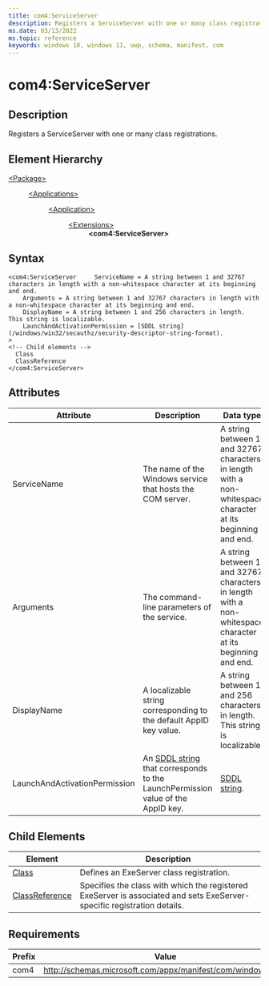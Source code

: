 ```yaml
---
title: com4:ServiceServer
description: Registers a ServiceServer with one or many class registrations. (com4:ServiceServer)
ms.date: 03/13/2022
ms.topic: reference
keywords: windows 10, windows 11, uwp, schema, manifest, com
---
```


# com4:ServiceServer



## Description
Registers a ServiceServer with one or many class registrations.



## Element Hierarchy
<dl><dt><a href = "element-package.md">&lt;Package&gt;</a></dt>
<dd>
<dl><dt><a href = "element-applications.md">&lt;Applications&gt;</a></dt>
<dd>
<dl><dt><a href = "element-application.md">&lt;Application&gt;</a></dt>
<dd>
<dl><dt><a href = "element-1-extensions.md">&lt;Extensions&gt;</a></dt>
<dd>
<dd><b>&lt;com4:ServiceServer&gt;</b></dd></dd>
</dl>
</dd>
</dl>
</dd>
</dl>
</dd>
</dl>

## Syntax
```syntax
<com4:ServiceServer     ServiceName = A string between 1 and 32767 characters in length with a non-whitespace character at its beginning and end.
    Arguments = A string between 1 and 32767 characters in length with a non-whitespace character at its beginning and end.
    DisplayName = A string between 1 and 256 characters in length. This string is localizable.
    LaunchAndActivationPermission = [SDDL string](/windows/win32/secauthz/security-descriptor-string-format).
>
<!-- Child elements -->
  Class
  ClassReference
</com4:ServiceServer>
```


## Attributes

| Attribute | Description | Data type | Required |
| -----------| -------------| -----------| ----------|
| ServiceName | The name of the Windows service that hosts the COM server.  | A string between 1 and 32767 characters in length with a non-whitespace character at its beginning and end.| Yes |
| Arguments | The command-line parameters of the service. | A string between 1 and 32767 characters in length with a non-whitespace character at its beginning and end.| Yes |
| DisplayName | A localizable string corresponding to the default AppID key value. | A string between 1 and 256 characters in length. This string is localizable.| Yes |
| LaunchAndActivationPermission | An [SDDL string](/windows/win32/secauthz/security-descriptor-string-format) that corresponds to the LaunchPermission value of the AppID key. | [SDDL string](/windows/win32/secauthz/security-descriptor-string-format).| Yes |


## Child Elements

| Element | Description |
| -----------| -------------|
| [Class](element-com4-exeserver-class.md) | Defines an ExeServer class registration. |
| [ClassReference](element-com4-exeserver-classreference.md) | Specifies the class with which the registered ExeServer is associated and sets ExeServer-specific registration details. |

## Requirements
| Prefix | Value |
| ---------------| -------------------------------------------------------------|
| com4 | http://schemas.microsoft.com/appx/manifest/com/windows10/4 |
